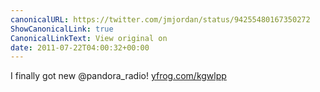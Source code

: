```yaml
---
canonicalURL: https://twitter.com/jmjordan/status/94255480167350272
ShowCanonicalLink: true
CanonicalLinkText: View original on
date: 2011-07-22T04:00:32+00:00
---
```

I finally got new @pandora_radio!  [yfrog.com/kgwlpp](http://yfrog.com/kgwlpp)